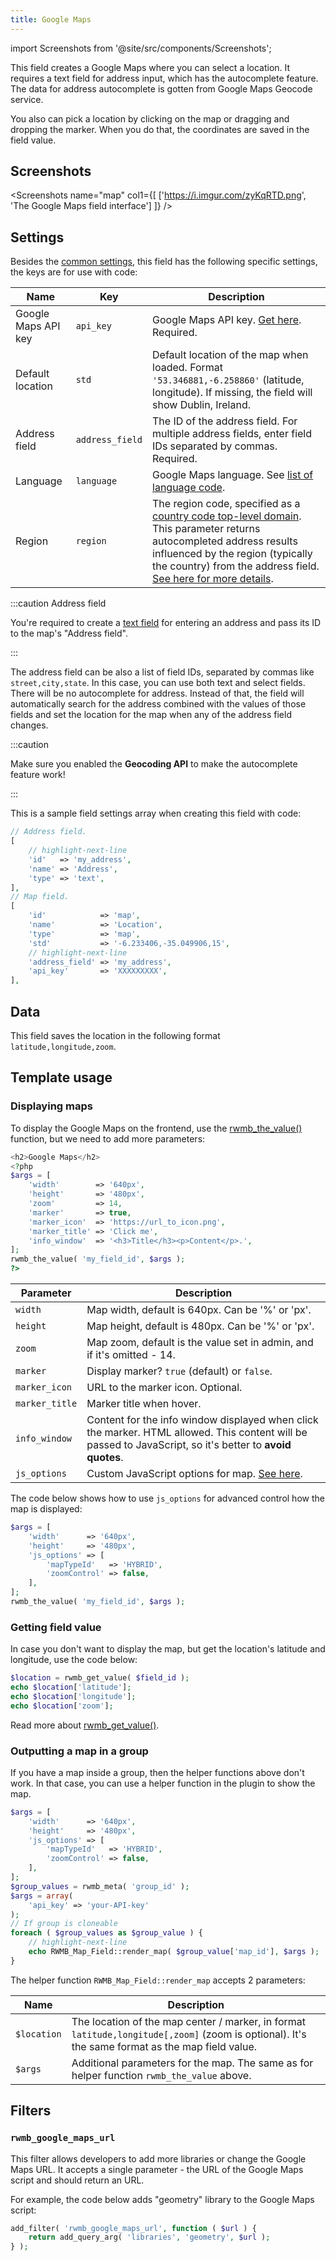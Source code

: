 ```yaml
---
title: Google Maps
---
```


import Screenshots from '@site/src/components/Screenshots';

This field creates a Google Maps where you can select a location. It requires a text field for address input, which has the autocomplete feature. The data for address autocomplete is gotten from Google Maps Geocode service.

You also can pick a location by clicking on the map or dragging and dropping the marker. When you do that, the coordinates are saved in the field value.

## Screenshots

<Screenshots name="map" col1={[
    ['https://i.imgur.com/zyKqRTD.png', 'The Google Maps field interface']
]} />

## Settings

Besides the [common settings](/field-settings/), this field has the following specific settings, the keys are for use with code:

Name | Key | Description
--- | --- | ---
Google Maps API key | `api_key` | Google Maps API key. [Get here](https://developers.google.com/maps/documentation/javascript/get-api-key). Required.
Default location | `std` | Default location of the map when loaded. Format `'53.346881,-6.258860'` (latitude, longitude). If missing, the field will show Dublin, Ireland.
Address field | `address_field` | The ID of the address field. For multiple address fields, enter field IDs separated by commas. Required.
Language | `language` | Google Maps language. See [list of language code](https://developers.google.com/maps/faq#languagesupport).
Region | `region` | The region code, specified as a [country code top-level domain](https://en.wikipedia.org/wiki/Country_code_top-level_domain). This parameter returns autocompleted address results influenced by the region (typically the country) from the address field. [See here for more details](https://developers.google.com/maps/documentation/geocoding/intro#RegionCodes).

:::caution Address field

You're required to create a [text field](/fields/text/) for entering an address and pass its ID to the map's "Address field".

:::

The address field can be also a list of field IDs, separated by commas like `street,city,state`. In this case, you can use both text and select fields. There will be no autocomplete for address. Instead of that, the field will automatically search for the address combined with the values of those fields and set the location for the map when any of the address field changes.

:::caution

Make sure you enabled the **Geocoding API** to make the autocomplete feature work!

:::

This is a sample field settings array when creating this field with code:

```php
// Address field.
[
    // highlight-next-line
    'id'   => 'my_address',
    'name' => 'Address',
    'type' => 'text',
],
// Map field.
[
    'id'            => 'map',
    'name'          => 'Location',
    'type'          => 'map',
    'std'           => '-6.233406,-35.049906,15',
    // highlight-next-line
    'address_field' => 'my_address',
    'api_key'       => 'XXXXXXXXX',
],
```

## Data

This field saves the location in the following format `latitude,longitude,zoom`.

## Template usage

### Displaying maps

To display the Google Maps on the frontend, use the [rwmb_the_value()](/functions/rwmb-the-value/) function, but we need to add more parameters:

```php
<h2>Google Maps</h2>
<?php
$args = [
    'width'        => '640px',
    'height'       => '480px',
    'zoom'         => 14,
    'marker'       => true,
    'marker_icon'  => 'https://url_to_icon.png',
    'marker_title' => 'Click me',
    'info_window'  => '<h3>Title</h3><p>Content</p>.',
];
rwmb_the_value( 'my_field_id', $args );
?>
```

Parameter | Description
---|---
`width` | Map width, default is 640px. Can be '%' or 'px'.
`height` | Map height, default is 480px. Can be '%' or 'px'.
`zoom` | Map zoom, default is the value set in admin, and if it's omitted - 14.
`marker` | Display marker? `true` (default) or `false`.
`marker_icon` | URL to the marker icon. Optional.
`marker_title` | Marker title when hover.
`info_window` | Content for the info window displayed when click the marker. HTML allowed. This content will be passed to JavaScript, so it's better to **avoid quotes**.
`js_options` | Custom JavaScript options for map. [See here](https://developers.google.com/maps/documentation/javascript/reference#MapOptions).

The code below shows how to use `js_options` for advanced control how the map is displayed:

```php
$args = [
    'width'      => '640px',
    'height'     => '480px',
    'js_options' => [
        'mapTypeId'   => 'HYBRID',
        'zoomControl' => false,
    ],
];
rwmb_the_value( 'my_field_id', $args );
```

### Getting field value

In case you don't want to display the map, but get the location's latitude and longitude, use the code below:

```php
$location = rwmb_get_value( $field_id );
echo $location['latitude'];
echo $location['longitude'];
echo $location['zoom'];
```

Read more about [rwmb_get_value()](/functions/rwmb-get-value/).

### Outputting a map in a group

If you have a map inside a group, then the helper functions above don't work. In that case, you can use a helper function in the plugin to show the map.

```php
$args = [
    'width'      => '640px',
    'height'     => '480px',
    'js_options' => [
        'mapTypeId'   => 'HYBRID',
        'zoomControl' => false,
    ],
];
$group_values = rwmb_meta( 'group_id' );
$args = array(
    'api_key' => 'your-API-key'
);
// If group is cloneable
foreach ( $group_values as $group_value ) {
    // highlight-next-line
    echo RWMB_Map_Field::render_map( $group_value['map_id'], $args );
}
```

The helper function `RWMB_Map_Field::render_map` accepts 2 parameters:

Name|Description
---|---
`$location`|The location of the map center / marker, in format `latitude,longitude[,zoom]` (zoom is optional). It's the same format as the map field value.
`$args`|Additional parameters for the map. The same as for helper function `rwmb_the_value` above.

## Filters

### `rwmb_google_maps_url`

This filter allows developers to add more libraries or change the Google Maps URL. It accepts a single parameter - the URL of the Google Maps script and should return an URL.

For example, the code below adds "geometry" library to the Google Maps script:

```php
add_filter( 'rwmb_google_maps_url', function ( $url ) {
    return add_query_arg( 'libraries', 'geometry', $url );
} );
```
